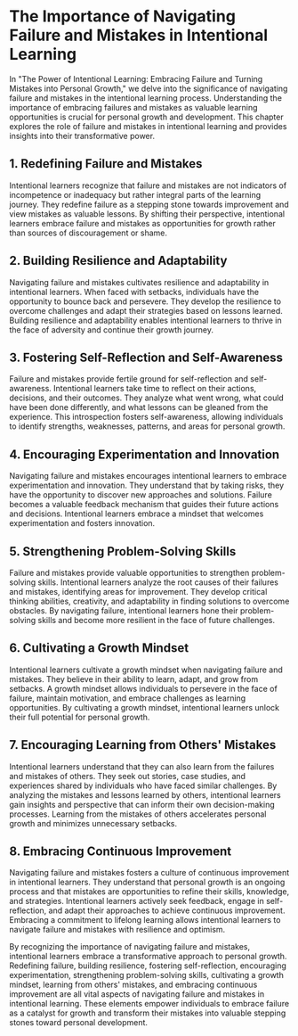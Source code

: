 The Importance of Navigating Failure and Mistakes in Intentional Learning
==================================================================================

In "The Power of Intentional Learning: Embracing Failure and Turning Mistakes into Personal Growth," we delve into the significance of navigating failure and mistakes in the intentional learning process. Understanding the importance of embracing failures and mistakes as valuable learning opportunities is crucial for personal growth and development. This chapter explores the role of failure and mistakes in intentional learning and provides insights into their transformative power.

1\. Redefining Failure and Mistakes
----------------------------------

Intentional learners recognize that failure and mistakes are not indicators of incompetence or inadequacy but rather integral parts of the learning journey. They redefine failure as a stepping stone towards improvement and view mistakes as valuable lessons. By shifting their perspective, intentional learners embrace failure and mistakes as opportunities for growth rather than sources of discouragement or shame.

2\. Building Resilience and Adaptability
---------------------------------------

Navigating failure and mistakes cultivates resilience and adaptability in intentional learners. When faced with setbacks, individuals have the opportunity to bounce back and persevere. They develop the resilience to overcome challenges and adapt their strategies based on lessons learned. Building resilience and adaptability enables intentional learners to thrive in the face of adversity and continue their growth journey.

3\. Fostering Self-Reflection and Self-Awareness
-----------------------------------------------

Failure and mistakes provide fertile ground for self-reflection and self-awareness. Intentional learners take time to reflect on their actions, decisions, and their outcomes. They analyze what went wrong, what could have been done differently, and what lessons can be gleaned from the experience. This introspection fosters self-awareness, allowing individuals to identify strengths, weaknesses, patterns, and areas for personal growth.

4\. Encouraging Experimentation and Innovation
---------------------------------------------

Navigating failure and mistakes encourages intentional learners to embrace experimentation and innovation. They understand that by taking risks, they have the opportunity to discover new approaches and solutions. Failure becomes a valuable feedback mechanism that guides their future actions and decisions. Intentional learners embrace a mindset that welcomes experimentation and fosters innovation.

5\. Strengthening Problem-Solving Skills
---------------------------------------

Failure and mistakes provide valuable opportunities to strengthen problem-solving skills. Intentional learners analyze the root causes of their failures and mistakes, identifying areas for improvement. They develop critical thinking abilities, creativity, and adaptability in finding solutions to overcome obstacles. By navigating failure, intentional learners hone their problem-solving skills and become more resilient in the face of future challenges.

6\. Cultivating a Growth Mindset
-------------------------------

Intentional learners cultivate a growth mindset when navigating failure and mistakes. They believe in their ability to learn, adapt, and grow from setbacks. A growth mindset allows individuals to persevere in the face of failure, maintain motivation, and embrace challenges as learning opportunities. By cultivating a growth mindset, intentional learners unlock their full potential for personal growth.

7\. Encouraging Learning from Others' Mistakes
---------------------------------------------

Intentional learners understand that they can also learn from the failures and mistakes of others. They seek out stories, case studies, and experiences shared by individuals who have faced similar challenges. By analyzing the mistakes and lessons learned by others, intentional learners gain insights and perspective that can inform their own decision-making processes. Learning from the mistakes of others accelerates personal growth and minimizes unnecessary setbacks.

8\. Embracing Continuous Improvement
-----------------------------------

Navigating failure and mistakes fosters a culture of continuous improvement in intentional learners. They understand that personal growth is an ongoing process and that mistakes are opportunities to refine their skills, knowledge, and strategies. Intentional learners actively seek feedback, engage in self-reflection, and adapt their approaches to achieve continuous improvement. Embracing a commitment to lifelong learning allows intentional learners to navigate failure and mistakes with resilience and optimism.

By recognizing the importance of navigating failure and mistakes, intentional learners embrace a transformative approach to personal growth. Redefining failure, building resilience, fostering self-reflection, encouraging experimentation, strengthening problem-solving skills, cultivating a growth mindset, learning from others' mistakes, and embracing continuous improvement are all vital aspects of navigating failure and mistakes in intentional learning. These elements empower individuals to embrace failure as a catalyst for growth and transform their mistakes into valuable stepping stones toward personal development.
